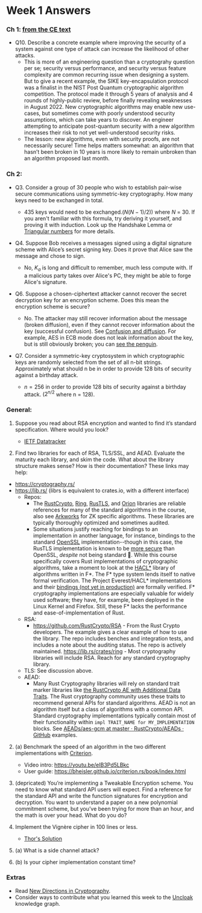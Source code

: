# Week 1 Answers 

### Ch 1: [from the CE text](https://drive.google.com/file/d/15csrrLC72dgFdCTxQ4FQBhHtRFDbLzkU/view?usp=share_link)

- Q10. Describe a concrete example where improving the security of a system against one type of attack can increase the likelihood of other attacks.
	- This is more of an engineering question than a cryptograhy question per se; security versus performance, and security versus feature complexity are common recurring issue when designing a system. But to give a recent example, the SIKE key-encapsulation protocol was a finalist in the NIST Post Quantum cryptographic algorithm competition. The protocol made it through 5 years of analysis and 4 rounds of highly-public review, before finally revealing weaknesses in August 2022. New cryptographic algorithms may enable new use-cases, but sometimes come with poorly understood security assumptions, which can take years to discover. An engineer attempting to anticipate post-quantum security with a new algorithm increases their risk to not yet well-understood security risks.
	- The lesson: new algorithms, even with security proofs, are not necessarily secure! Time helps matters somewhat: an algorithm that hasn’t been broken in 10 years is more likely to remain unbroken than an algorithm proposed last month.

### Ch 2:
- Q3. Consider a group of 30 people who wish to establish pair-wise secure communications using symmetric-key cryptography. How many keys need to be exchanged in total.
    - 435 keys would need to be exchanged.($N(N-1)/2$)) where $N$ = 30. If you aren't familiar with this formula, try deriving it yourself, and proving it with induction. Look up the Handshake Lemma or [Triangular numbers](https://en.wikipedia.org/wiki/Triangular_number) for more details.

- Q4. Suppose Bob receives a messages signed using a digital signature scheme with Alice’s secret signing key. Does it prove that Alice saw the message and chose to sign.
    - No,  $K_a$ is long and difficult to remember, much less compute with. If a malicious party takes over Alice's PC, they might be able to forge Alice's signature. 

- Q6. Suppose a chosen-ciphertext attacker cannot recover the secret decryption key for an encryption scheme. Does this mean the encryption scheme is secure?
    - No. The attacker may still recover information about the message (broken diffusion), even if they cannot recover information about the key (successful confusion). See [Confusion and diffusion](https://en.wikipedia.org/wiki/Confusion_and_diffusion). For example, AES in ECB mode does not leak information about the key, but is still obviously broken; you can [see the penguin](https://words.filippo.io/the-ecb-penguin/).

- Q7. Consider a symmetric-key cryptosystem in which cryptographic keys are randomly selected from the set of all n-bit strings. Approximately what should n be in order to provide 128 bits of security against a birthday attack.
    - $n = 256$ in order to provide 128 bits of security against a birthday attack. ($2^{n/2}$ where n = 128).

### General:

1. Suppose you read about RSA encryption and wanted to find it’s standard specification. Where would you look?
	- [IETF Datatracker](https://datatracker.ietf.org/doc/rfc3447/)

2. Find two libraries for each of RSA, TLS/SSL, and AEAD. Evaluate the maturity each library, and skim the code. What about the library structure makes sense? How is their documentation? These links may help:
- https://cryptography.rs/
- https://lib.rs/ (librs is equivalent to crates.io, with a different interface)
	- Repos:
		- The [RustCrypto](https://github.com/RustCrypto), [Ring](https://github.com/briansmith/ring), [RusTLS](https://github.com/rustls/rustls), and [Orion](https://github.com/orion-rs/orion) libraries are reliable references for many of the standard algorithms in the course, also see [Arkworks](https://github.com/arkworks-rs) for ZK specific algorithms. These libraries are typically thoroughly optimized and sometimes audited.
		- Some situations justify reaching for bindings to an implementation in another language, for instance, bindings to the standard [OpenSSL](https://github.com/sfackler/rust-openssl) implementation--though in this case, the RusTLS implementation is known to be [more secure](https://www.zdnet.com/article/a-rust-based-tls-library-outperformed-openssl-in-almost-every-category/) than OpenSSL, *despite* not being standard 🍄. While this course specifically covers Rust implementations of cryptographic algorithms, take a moment to look at the [HACL*](https://hacl-star.github.io/index.html) library of algorithms written in F*. The F* type system lends itself to native formal verification. The Project Everest/HACL* implementations and their [bindings (not yet in production)](https://github.com/franziskuskiefer/evercrypt-rust/tree/main/evercrypt-rs) are formally verified. F* cryptography implementations are especially valuable for widely used software; they have, for example, been deployed in the Linux Kernel and Firefox. Still, these F* lacks the performance and ease-of-implementation of Rust.
	- RSA:
		- https://github.com/RustCrypto/RSA - From the Rust Crypto developers. The example gives a clear example of how to use the library. The repo includes benches and integration tests, and includes a note about the auditing status. The repo is actively maintained. https://lib.rs/crates/ring - Most cryptography libraries will include RSA. Reach for any standard cryptography library.
	- TLS: See discussion above.
	- AEAD:
		- Many Rust Cryptography libraries will rely on standard trait marker libraries like [the RustCrypto AE with Additional Data Traits](https://github.com/RustCrypto/traits/tree/master/aead). The Rust cryptography community uses these traits to recommend general APIs for standard algorithms. AEAD is not an algorithm itself but a class of algorithms with a common API. Standard cryptography implementations typically contain most of their functionality within `impl TRAIT_NAME for MY_IMPLEMENTATION` blocks. See [AEADs/aes-gcm at master · RustCrypto/AEADs · GitHub](https://github.com/RustCrypto/AEADs/tree/master/aes-gcm) examples.
2. (a) Benchmark the speed of an algorithm in the two different implementations with [Criterion](https://lib.rs/crates/criterion). 
    - Video intro: https://youtu.be/eIB3Pd5LBkc
    - User guide: https://bheisler.github.io/criterion.rs/book/index.html

3. (depricated) You’re implementing a Tweakable Encryption scheme. You need to know what standard API users will expect. Find a reference for the standard API and write the function signatures for encryption and decryption.
You want to understand a paper on a new polynomial commitment scheme, but you’ve been trying for more than an hour, and the math is over your head. What do you do?

4. Implement the Vignère cipher in 100 lines or less.
	- [Thor's Solution](https://github.com/thor314/uncloak-hw/tree/main/hw1)

5. (a) What is a side channel attack?

5. (b) Is your cipher implementation constant time?

### Extras

- Read [New Directions in Cryptography](https://ieeexplore.ieee.org/document/1055638).
- Consider ways to contribute what you learned this week to the [Uncloak](https://uncloak.org) knowledge graph.
